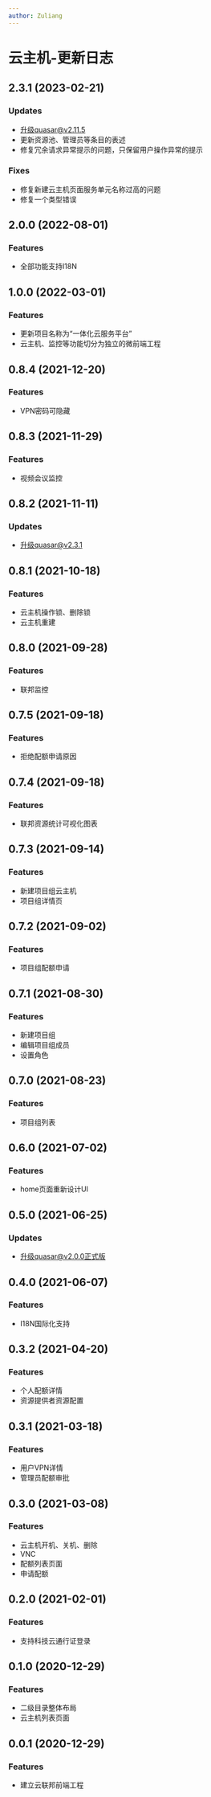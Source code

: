 ```yaml
---
author: Zuliang
---
```


# 云主机-更新日志


## 2.3.1 (2023-02-21)
### Updates
* 升级quasar@v2.11.5
* 更新资源池、管理员等条目的表述
* 修复冗余请求异常提示的问题，只保留用户操作异常的提示
### Fixes
* 修复新建云主机页面服务单元名称过高的问题
* 修复一个类型错误


## 2.0.0 (2022-08-01)
### Features
* 全部功能支持I18N


## 1.0.0 (2022-03-01)
### Features
* 更新项目名称为“一体化云服务平台”
* 云主机、监控等功能切分为独立的微前端工程


## 0.8.4 (2021-12-20)
### Features
* VPN密码可隐藏


## 0.8.3 (2021-11-29)
### Features
* 视频会议监控


## 0.8.2 (2021-11-11)
### Updates
* 升级quasar@v2.3.1


## 0.8.1 (2021-10-18)
### Features
* 云主机操作锁、删除锁
* 云主机重建


## 0.8.0 (2021-09-28)
### Features
* 联邦监控


## 0.7.5 (2021-09-18)
### Features
* 拒绝配额申请原因


## 0.7.4 (2021-09-18)
### Features
* 联邦资源统计可视化图表


## 0.7.3 (2021-09-14)
### Features
* 新建项目组云主机
* 项目组详情页


## 0.7.2 (2021-09-02)
### Features
* 项目组配额申请


## 0.7.1 (2021-08-30)
### Features
* 新建项目组
* 编辑项目组成员
* 设置角色


## 0.7.0 (2021-08-23)
### Features
* 项目组列表


## 0.6.0 (2021-07-02)
### Features
* home页面重新设计UI


## 0.5.0 (2021-06-25)
### Updates
* 升级quasar@v2.0.0正式版


## 0.4.0 (2021-06-07)
### Features
* I18N国际化支持


## 0.3.2 (2021-04-20)
### Features
* 个人配额详情
* 资源提供者资源配置


## 0.3.1 (2021-03-18)
### Features
* 用户VPN详情
* 管理员配额审批


## 0.3.0 (2021-03-08)
### Features
* 云主机开机、关机、删除
* VNC
* 配额列表页面
* 申请配额


## 0.2.0 (2021-02-01)
### Features
* 支持科技云通行证登录


## 0.1.0 (2020-12-29)
### Features
* 二级目录整体布局
* 云主机列表页面


## 0.0.1 (2020-12-29)
### Features
* 建立云联邦前端工程
